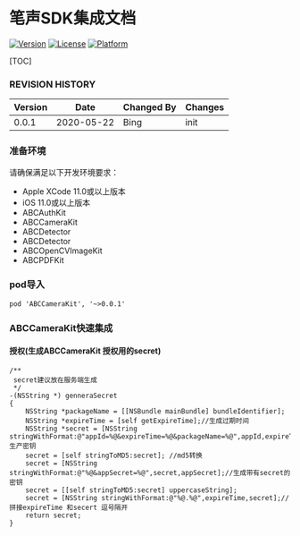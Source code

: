 # 笔声SDK集成文档
[![Version](https://img.shields.io/cocoapods/v/ABCCamereKit.svg?style=flat)](http://cocoapods.org/pods/ABCCamereKit)
[![License](https://img.shields.io/cocoapods/l/ABCCamereKit.svg?style=flat)](http://cocoapods.org/pods/ABCCamereKit)
[![Platform](https://img.shields.io/cocoapods/p/ABCCamereKit.svg?style=flat)](http://cocoapods.org/pods/ABCCamereKit)

[TOC]

### REVISION HISTORY
Version | Date |Changed By |Changes
------|------|------|------
0.0.1 | 2020-05-22|Bing|init

### 准备环境
请确保满足以下开发环境要求：
- Apple XCode 11.0或以上版本
- iOS 11.0或以上版本
- ABCAuthKit
- ABCCameraKit
- ABCDetector
- ABCDetector
- ABCOpenCVImageKit
- ABCPDFKit

### pod导入
~~~
pod 'ABCCameraKit', '~>0.0.1'
~~~

### ABCCameraKit快速集成
#### 授权(生成ABCCameraKit 授权用的secret)

~~~
/**
 secret建议放在服务端生成
 */
-(NSString *) genneraSecret
{
    NSString *packageName = [[NSBundle mainBundle] bundleIdentifier];
    NSString *expireTime = [self getExpireTime];//生成过期时间
    NSString *secret = [NSString stringWithFormat:@"appId=%@&expireTime=%@&packageName=%@",appId,expireTime,packageName];//生产密钥
    secret = [self stringToMD5:secret]; //md5转换
    secret = [NSString stringWithFormat:@"%@&appSecret=%@",secret,appSecret];//生成带有secret的密钥
    secret = [[self stringToMD5:secret] uppercaseString];
    secret = [NSString stringWithFormat:@"%@.%@",expireTime,secret];//拼接expireTime 和secert 逗号隔开
    return secret;
}
~~~
